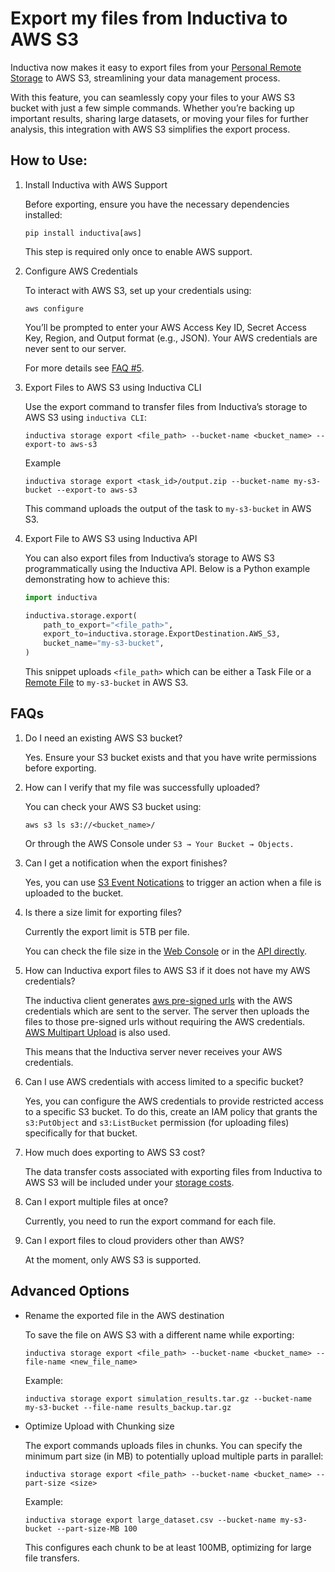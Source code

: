 # Export my files from Inductiva to AWS S3

Inductiva now makes it easy to export files from your [Personal Remote Storage](https://docs.inductiva.ai/en/latest/cli/access-storage.html) to AWS S3, streamlining your data management process.

With this feature, you can seamlessly copy your files to your AWS S3 bucket with just a few simple commands. Whether you’re backing up important results, sharing large datasets, or moving your files for further analysis, this integration with AWS S3 simplifies the export process.

## How to Use:

1. Install Inductiva with AWS Support

    Before exporting, ensure you have the necessary dependencies installed:

    `pip install inductiva[aws]`
    
    This step is required only once to enable AWS support.

2. Configure AWS Credentials

    To interact with AWS S3, set up your credentials using:

    `aws configure`

    You’ll be prompted to enter your AWS Access Key ID, Secret Access Key, Region, and Output format (e.g., JSON). Your AWS credentials are never sent to our server.

    For more details see [FAQ #5](#faqs).

3. Export Files to AWS S3 using Inductiva CLI

    Use the export command to transfer files from Inductiva’s storage to AWS S3 using `inductiva CLI`:

    `inductiva storage export <file_path> --bucket-name <bucket_name> --export-to aws-s3`

    Example

    `inductiva storage export <task_id>/output.zip --bucket-name my-s3-bucket --export-to aws-s3`

    This command uploads the output of the task to `my-s3-bucket` in AWS S3.

4. Export File to AWS S3 using Inductiva API

    You can also export files from Inductiva’s storage to AWS S3 programmatically using the Inductiva API. Below is a Python example demonstrating how to achieve this:

    ```python
    import inductiva

    inductiva.storage.export(
        path_to_export="<file_path>",
        export_to=inductiva.storage.ExportDestination.AWS_S3,
        bucket_name="my-s3-bucket",
    )
    ```

    This snippet uploads `<file_path>` which can be either a Task File or a [Remote File](https://tutorials.inductiva.ai/how_to/reuse-files.html) to `my-s3-bucket` in AWS S3.


## FAQs


1. Do I need an existing AWS S3 bucket?

    Yes. Ensure your S3 bucket exists and that you have write permissions before exporting.


2. How can I verify that my file was successfully uploaded?

    You can check your AWS S3 bucket using:

    `aws s3 ls s3://<bucket_name>/`

    Or through the AWS Console under `S3 → Your Bucket → Objects.`

3. Can I get a notification when the export finishes?

    Yes, you can use [S3 Event Notications](https://docs.aws.amazon.com/AmazonS3/latest/userguide/EventNotifications.html) to trigger an action when a file is uploaded to the bucket.

4. Is there a size limit for exporting files?

    Currently the export limit is 5TB per file.

    You can check the file size in the [Web Console](https://console-dev.inductiva.ai/storage) or in the [API directly](https://docs.inductiva.ai/en/latest/cli/access-storage.html#list-storage-contents).

5. How can Inductiva export files to AWS S3 if it does not have my AWS credentials?

    The inductiva client generates [aws pre-signed urls](https://docs.aws.amazon.com/AmazonS3/latest/userguide/ShareObjectPreSignedURL.html) with the AWS credentials which are sent to the server. The server then uploads the files to those pre-signed urls without requiring the AWS credentials. [AWS Multipart Upload](https://docs.aws.amazon.com/AmazonS3/latest/userguide/mpuoverview.html) is also used.

    This means that the Inductiva server never receives your AWS credentials.

6. Can I use AWS credentials with access limited to a specific bucket?

    Yes, you can configure the AWS credentials to provide restricted access to a specific S3 bucket. To do this, create an IAM policy that grants the `s3:PutObject` and `s3:ListBucket` permission (for uploading files) specifically for that bucket. 

7. How much does exporting to AWS S3 cost?

    The data transfer costs associated with exporting files from Inductiva to AWS S3 will be included under your [storage costs](https://console-dev.inductiva.ai/account/costs).

7. Can I export multiple files at once?

    Currently, you need to run the export command for each file.

8. Can I export files to cloud providers other than AWS?

    At the moment, only AWS S3 is supported.


## Advanced Options

- Rename the exported file in the AWS destination

    To save the file on AWS S3 with a different name while exporting:

    `inductiva storage export <file_path> --bucket-name <bucket_name> --file-name <new_file_name>`

    Example:

    `inductiva storage export simulation_results.tar.gz --bucket-name my-s3-bucket --file-name results_backup.tar.gz`

- Optimize Upload with Chunking size

    The export commands uploads files in chunks. You can specify the minimum part size (in MB) to potentially upload multiple parts in parallel:

    `inductiva storage export <file_path> --bucket-name <bucket_name> --part-size <size>`

    Example:

    `inductiva storage export large_dataset.csv --bucket-name my-s3-bucket --part-size-MB 100`

    This configures each chunk to be at least 100MB, optimizing for large file transfers.
